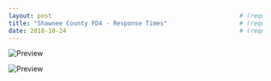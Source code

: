 ```yaml
---
layout: post                                                    # (require) default post layout
title: "Shawnee County FD4 - Response Times"                    # (require) a string title
date: 2018-10-24                                                # (require) a post date
---
```

![Preview](https://github.com/williamtrimble/williamtrimble.github.io/raw/master/static/img/SNCOFD4_80.PNG)

![Preview](https://github.com/williamtrimble/williamtrimble.github.io/raw/master/static/img/SNCOFD4_81.PNG)
